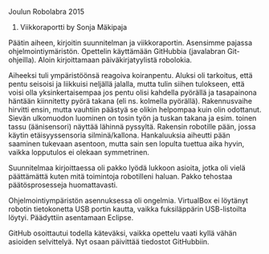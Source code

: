 Joulun Robolabra 2015
1. Viikkoraportti
	by Sonja Mäkipaja

Päätin aiheen, kirjoitin suunnitelman ja viikkoraportin. Asensimme pajassa ohjelmointiymäristön. Opettelin käyttämään GitHubbia (javalabran Git-ohjeilla). Aloin kirjoittamaan päiväkirjatyylistä robolokia. 

Aiheeksi tuli ympäristöönsä reagoiva koiranpentu. Aluksi oli tarkoitus, että pentu seisoisi ja liikkuisi neljällä jalalla, mutta tulin siihen tulokseen, että voisi olla yksinkertaisempaa jos pentu olisi kahdella pyörällä ja tasapainona häntään kiinnitetty pyörä takana (eli ns. kolmella pyörällä). Rakennusvaihe hirvitti ensin, mutta vauhtiin päästyä se olikin helpompaa kuin olin odottanut. Sievän ulkomuodon luominen on tosin työn ja tuskan takana ja esim. toinen tassu (äänisensori) näyttää lähinnä pyssyltä. Rakensin robotille pään, jossa käytin etäisyyssensoria silminä/kallona. Hankaluuksia aiheutti pään saaminen tukevaan asentoon, mutta sain sen lopulta tuettua aika hyvin, vaikka lopputulos ei olekaan symmetrinen.

Suunnitelmaa kirjoittaessa oli pakko lyödä lukkoon asioita, jotka oli vielä päättämättä kuten mitä toimintoja robotilleni haluan. Pakko tehostaa päätösprosesseja huomattavasti.

Ohjelmointiympäristön asennuksessa oli ongelmia. VirtualBox ei löytänyt robotin tietokonetta USB portin kautta, vaikka fuksiläppärin USB-listoilta löytyi. Päädyttiin asentamaan Eclipse.

GitHub osoittautui todella käteväksi, vaikka opettelu vaati kyllä vähän asioiden selvittelyä. Nyt osaan päivittää tiedostot GitHubbiin.  
